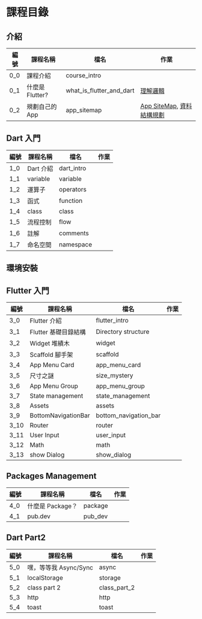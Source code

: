 # 課程目錄

## 介紹

|編號|課程名稱|檔名|作業|
|---|---|---|---|
|0_0|課程介紹|course_intro|
|0_1|什麼是 Flutter? |what_is_flutter_and_dart|[理解邏輯](https://dartpad.dev?id=fad449d3ad95f404033cfd045c950afd)|
|0_2|規劃自己的 App|app_sitemap|[App SiteMap](https://), [資料結構規劃](https://)|

## Dart 入門

|編號|課程名稱|檔名|作業|
|---|---|---|---|
|1_0|Dart 介紹|dart_intro||
|1_1|variable|variable||
|1_2|運算子|operators||
|1_3|函式|function||
|1_4|class|class||
|1_5|流程控制|flow||
|1_6|註解|comments||
|1_7|命名空間|namespace||

## 環境安裝

## Flutter 入門

|編號|課程名稱|檔名|作業|
|---|---|---|---|
|3_0|Flutter 介紹|flutter_intro||
|3_1|Flutter 基礎目錄結構|Directory structure||
|3_2|Widget 堆績木|widget||
|3_3|Scaffold 腳手架|scaffold||
|3_4|App Menu Card|app_menu_card||
|3_5|尺寸之謎|size_mystery||
|3_6|App Menu Group|app_menu_group||
|3_7|State management|state_management||
|3_8|Assets|assets||
|3_9|BottomNavigationBar|bottom_navigation_bar||
|3_10|Router|router||
|3_11|User Input|user_input||
|3_12|Math|math||
|3_13|show Dialog|show_dialog||

## Packages Management

 |編號|課程名稱|檔名|作業|
|---|---|---|---|
|4_0|什麼是 Package？|package||
|4_1|pub.dev|pub_dev||

## Dart Part2

|編號|課程名稱|檔名|作業|
|---|---|---|---|
|5_0|嘿，等等我 Async/Sync|async||
|5_1|localStorage|storage||
|5_2|class part 2|class_part_2||
|5_3|http|http||
|5_4|toast|toast||